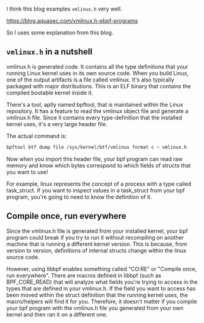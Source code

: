 I think this blog examples `vmlinux.h` very well.

https://blog.aquasec.com/vmlinux.h-ebpf-programs

So I uses some explanation from this blog.

## `vmlinux.h` in a nutshell

vmlinux.h is generated code. It contains all the type definitions that your running Linux kernel uses in its own source
code. When you build Linux, one of the output artifacts is a file called vmlinux. It's also typically packaged with
major distributions. This is an ELF binary that contains the compiled bootable kernel inside it.

There's a tool, aptly named bpftool, that is maintained within the Linux repository. It has a feature to read the
vmlinux object file and generate a vmlinux.h file. Since it contains every type-definition that the installed kernel
uses, it's a very large header file.

The actual command is:
```bash
bpftool btf dump file /sys/kernel/btf/vmlinux format c > vmlinux.h
```

Now when you import this header file, your bpf program can read raw memory and know which bytes correspond to which
fields of structs that you want to use!

For example, linux represents the concept of a process with a type called task_struct. If you want to inspect values in
a task_struct from your bpf program, you're going to need to know the definition of it.

## Compile once, run everywhere

Since the vmlinux.h file is generated from your installed kernel, your bpf program could break if you try to run it
without recompiling on another machine that is running a different kernel version. This is because, from version to
version, definitions of internal structs change within the linux source code.

However, using libbpf enables something called "CO:RE" or "Compile once, run everywhere". There are macros defined in
libbpf (such as BPF_CORE_READ) that will analyze what fields you're trying to access in the types that are defined in
your vmlinux.h. If the field you want to access has been moved within the struct definition that the running kernel
uses, the macro/helpers will find it for you. Therefore, it doesn't matter if you compile your bpf program with the
vmlinux.h file you generated from your own kernel and then ran it on a different one.



